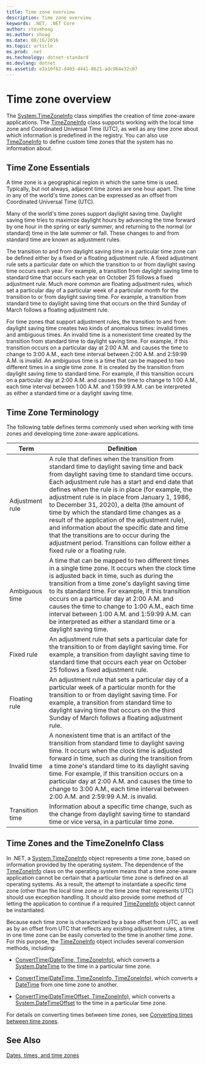 ```yaml
---
title: Time zone overview
description: Time zone overview
keywords: .NET, .NET Core
author: stevehoag
ms.author: shoag
ms.date: 08/16/2016
ms.topic: article
ms.prod: .net
ms.technology: dotnet-standard
ms.devlang: dotnet
ms.assetid: e3a10f62-d403-4441-8621-adc964e32c07
---
```


# Time zone overview

The [System.TimeZoneInfo](xref:System.TimeZoneInfo) class simplifies the creation of time zone-aware applications. The [TimeZoneInfo](xref:System.TimeZoneInfo) class supports working with the local time zone and Coordinated Universal Time (UTC), as well as any time zone about which information is predefined in the registry. You can also use [TimeZoneInfo](xref:System.TimeZoneInfo) to define custom time zones that the system has no information about.

## Time Zone Essentials

A time zone is a geographical region in which the same time is used. Typically, but not always, adjacent time zones are one hour apart. The time in any of the world's time zones can be expressed as an offset from Coordinated Universal Time (UTC).

Many of the world's time zones support daylight saving time. Daylight saving time tries to maximize daylight hours by advancing the time forward by one hour in the spring or early summer, and returning to the normal (or standard) time in the late summer or fall. These changes to and from standard time are known as adjustment rules.

The transition to and from daylight saving time in a particular time zone can be defined either by a fixed or a floating adjustment rule. A fixed adjustment rule sets a particular date on which the transition to or from daylight saving time occurs each year. For example, a transition from daylight saving time to standard time that occurs each year on October 25 follows a fixed adjustment rule. Much more common are floating adjustment rules, which set a particular day of a particular week of a particular month for the transition to or from daylight saving time. For example, a transition from standard time to daylight saving time that occurs on the third Sunday of March follows a floating adjustment rule.

For time zones that support adjustment rules, the transition to and from daylight saving time creates two kinds of anomalous times: invalid times and ambiguous times. An invalid time is a nonexistent time created by the transition from standard time to daylight saving time. For example, if this transition occurs on a particular day at 2:00 A.M. and causes the time to change to 3:00 A.M., each time interval between 2:00 A.M. and 2:59:99 A.M. is invalid. An ambiguous time is a time that can be mapped to two different times in a single time zone. It is created by the transition from daylight saving time to standard time. For example, if this transition occurs on a particular day at 2:00 A.M. and causes the time to change to 1:00 A.M., each time interval between 1:00 A.M. and 1:59:99 A.M. can be interpreted as either a standard time or a daylight saving time. 

## Time Zone Terminology

The following table defines terms commonly used when working with time zones and developing time zone-aware applications.

Term | Definition
---- | ----------
Adjustment rule | A rule that defines when the transition from standard time to daylight saving time and back from daylight saving time to standard time occurs. Each adjustment rule has a start and end date that defines when the rule is in place (for example, the adjustment rule is in place from January 1, 1986, to December 31, 2020), a delta (the amount of time by which the standard time changes as a result of the application of the adjustment rule), and information about the specific date and time that the transitions are to occur during the adjustment period. Transitions can follow either a fixed rule or a floating rule.
Ambiguous time | A time that can be mapped to two different times in a single time zone. It occurs when the clock time is adjusted back in time, such as during the transition from a time zone's daylight saving time to its standard time. For example, if this transition occurs on a particular day at 2:00 A.M. and causes the time to change to 1:00 A.M., each time interval between 1:00 A.M. and 1:59:99 A.M. can be interpreted as either a standard time or a daylight saving time. 
Fixed rule | An adjustment rule that sets a particular date for the transition to or from daylight saving time. For example, a transition from daylight saving time to standard time that occurs each year on October 25 follows a fixed adjustment rule.
Floating rule | An adjustment rule that sets a particular day of a particular week of a particular month for the transition to or from daylight saving time. For example, a transition from standard time to daylight saving time that occurs on the third Sunday of March follows a floating adjustment rule.
Invalid time | A nonexistent time that is an artifact of the transition from standard time to daylight saving time. It occurs when the clock time is adjusted forward in time, such as during the transition from a time zone's standard time to its daylight saving time. For example, if this transition occurs on a particular day at 2:00 A.M. and causes the time to change to 3:00 A.M., each time interval between 2:00 A.M. and 2:59:99 A.M. is invalid.
Transition time | Information about a specific time change, such as the change from daylight saving time to standard time or vice versa, in a particular time zone.

## Time Zones and the TimeZoneInfo Class

In .NET, a [System.TimeZoneInfo](xref:System.TimeZoneInfo) object represents a time zone, based on information provided by the operating system. The dependence of the [TimeZoneInfo](xref:System.TimeZoneInfo) class on the operating system means that a time zone-aware application cannot be certain that a particular time zone is defined on all operating systems. As a result, the attempt to instantiate a specific time zone (other than the local time zone or the time zone that represents UTC) should use exception handling. It should also provide some method of letting the application to continue if a required [TimeZoneInfo](xref:System.TimeZoneInfo) object cannot be instantiated.

Because each time zone is characterized by a base offset from UTC, as well as by an offset from UTC that reflects any existing adjustment rules, a time in one time zone can be easily converted to the time in another time zone. For this purpose, the [TimeZoneInfo](xref:System.TimeZoneInfo) object includes several conversion methods, including:

* [ConvertTime(DateTime, TimeZoneInfo)](xref:System.TimeZoneInfo.ConvertTime(System.DateTime,System.TimeZoneInfo)), which converts a [System.DateTime](xref:System.DateTime) to the time in a particular time zone.

* [ConvertTime(DateTime, TimeZoneInfo, TimeZoneInfo)](xref:System.TimeZoneInfo.ConvertTime(System.DateTime,System.TimeZoneInfo,System.TimeZoneInfo)), which converts a [DateTime](xref:System.DateTime) from one time zone to another.

* [ConvertTime(DateTimeOffset, TimeZoneInfo)](xref:System.TimeZoneInfo.ConvertTime(System.DateTimeOffset,System.TimeZoneInfo)), which converts a [System.DateTimeOffset](xref:System.DateTimeOffset) to the time in a particular time zone. 

For details on converting times between time zones, see [Converting times between time zones](converting-between-time-zones.md).

## See Also

[Dates, times, and time zones](index.md)